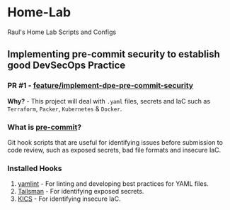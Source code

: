 # Home-Lab
Raul's Home Lab Scripts and Configs

## Implementing pre-commit security to establish good DevSecOps Practice
### PR #1 - [feature/implement-dpe-pre-commit-security](https://github.com/chakraborty29/Home-Lab/pull/1)

**Why?** - This project will deal with `.yaml` files, secrets and IaC such as `Terraform`, `Packer`, `Kubernetes` & `Docker`.

### What is [pre-commit](https://pre-commit.com/)?
Git hook scripts that are useful for identifying issues before submission to code review, such as exposed secrets, bad file formats and insecure IaC.

### Installed Hooks
1. [yamlint](https://github.com/adrienverge/yamllint.git) - For linting and developing best practices for YAML files.
2. [Tailsman](https://thoughtworks.github.io/talisman/) - For identifying exposed secrets.
3. [KICS](https://kics.io/) - For identifying insecure IaC.
